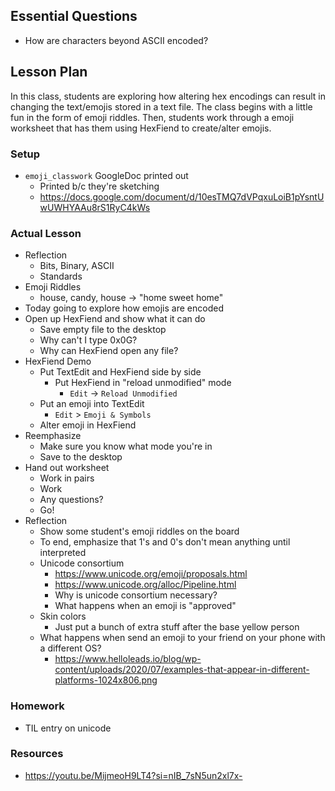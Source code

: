 ## Essential Questions

- How are characters beyond ASCII encoded?

## Lesson Plan

In this class, students are exploring how altering hex encodings can result
in changing the text/emojis stored in a text file. The class begins with a
little fun in the form of emoji riddles. Then, students work through a emoji
worksheet that has them using HexFiend to create/alter emojis.

### Setup

- `emoji_classwork` GoogleDoc printed out
    - Printed b/c they're sketching
    - https://docs.google.com/document/d/10esTMQ7dVPqxuLoiB1pYsntUwUWHYAAu8rS1RyC4kWs

### Actual Lesson

- Reflection
    - Bits, Binary, ASCII
    - Standards
- Emoji Riddles
    - house, candy, house -> "home sweet home"
- Today going to explore how emojis are encoded
- Open up HexFiend and show what it can do
    - Save empty file to the desktop
    - Why can't I type 0x0G?
    - Why can HexFiend open any file?
- HexFiend Demo
    - Put TextEdit and HexFiend side by side
        - Put HexFiend in "reload unmodified" mode
            - `Edit` -> `Reload Unmodified`
    - Put an emoji into TextEdit
        - `Edit` > `Emoji & Symbols`
    - Alter emoji in HexFiend
- Reemphasize
    - Make sure you know what mode you're in
    - Save to the desktop
- Hand out worksheet
    - Work in pairs
    - Work
    - Any questions?
    - Go!
- Reflection
    - Show some student's emoji riddles on the board
    - To end, emphasize that 1's and 0's don't mean anything until interpreted
    - Unicode consortium
        - https://www.unicode.org/emoji/proposals.html 
        - https://www.unicode.org/alloc/Pipeline.html
        - Why is unicode consortium necessary?
        - What happens when an emoji is "approved"
    - Skin colors
        - Just put a bunch of extra stuff after the base yellow person
    - What happens when send an emoji to your friend on your phone with a different OS?
        - https://www.helloleads.io/blog/wp-content/uploads/2020/07/examples-that-appear-in-different-platforms-1024x806.png

### Homework

- TIL entry on unicode

### Resources

- https://youtu.be/MijmeoH9LT4?si=nIB_7sN5un2xl7x-
